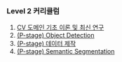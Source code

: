 ### Level 2 커리큘럼

1. [CV 도메인 기초 이론 및 최신 연구](https://github.com/baekkr95/Boostcamp_AI_Tech/tree/main/Level2/1.%20CV%20Domain%20Basics)
2. [(P-stage) Object Detection](https://github.com/baekkr95/Boostcamp_AI_Tech/tree/main/Level2/2.%20Object%20Detection)
3. [(P-stage) 데이터 제작](https://github.com/baekkr95/Boostcamp_AI_Tech/tree/main/Level2/3.%20%EB%8D%B0%EC%9D%B4%ED%84%B0%20%EC%A0%9C%EC%9E%91)
4. [(P-stage) Semantic Segmentation](https://github.com/baekkr95/Boostcamp_AI_Tech/tree/main/Level2/4.%20Semantic%20Segmentation)
